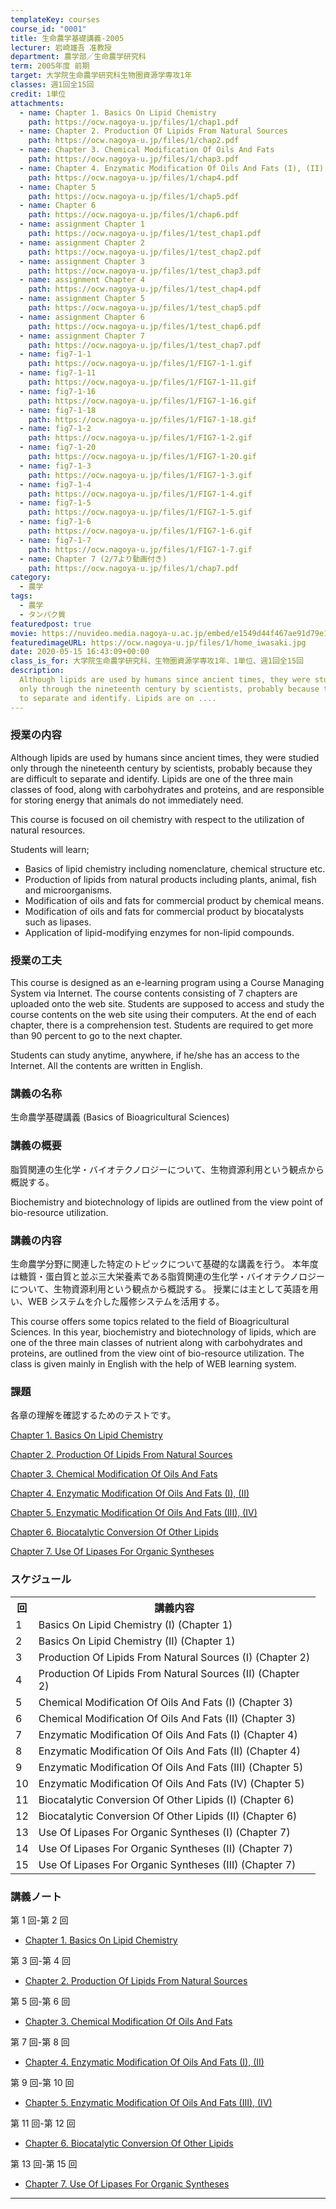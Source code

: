 ```yaml
---
templateKey: courses
course_id: "0001"
title: 生命農学基礎講義-2005
lecturer: 岩崎雄吾 准教授
department: 農学部／生命農学研究科
term: 2005年度 前期
target: 大学院生命農学研究科生物圏資源学専攻1年
classes: 週1回全15回
credit: 1単位
attachments:
  - name: Chapter 1. Basics On Lipid Chemistry
    path: https://ocw.nagoya-u.jp/files/1/chap1.pdf
  - name: Chapter 2. Production Of Lipids From Natural Sources
    path: https://ocw.nagoya-u.jp/files/1/chap2.pdf
  - name: Chapter 3. Chemical Modification Of Oils And Fats
    path: https://ocw.nagoya-u.jp/files/1/chap3.pdf
  - name: Chapter 4. Enzymatic Modification Of Oils And Fats (I), (II)
    path: https://ocw.nagoya-u.jp/files/1/chap4.pdf
  - name: Chapter 5
    path: https://ocw.nagoya-u.jp/files/1/chap5.pdf
  - name: Chapter 6
    path: https://ocw.nagoya-u.jp/files/1/chap6.pdf
  - name: assignment Chapter 1
    path: https://ocw.nagoya-u.jp/files/1/test_chap1.pdf
  - name: assignment Chapter 2
    path: https://ocw.nagoya-u.jp/files/1/test_chap2.pdf
  - name: assignment Chapter 3
    path: https://ocw.nagoya-u.jp/files/1/test_chap3.pdf
  - name: assignment Chapter 4
    path: https://ocw.nagoya-u.jp/files/1/test_chap4.pdf
  - name: assignment Chapter 5
    path: https://ocw.nagoya-u.jp/files/1/test_chap5.pdf
  - name: assignment Chapter 6
    path: https://ocw.nagoya-u.jp/files/1/test_chap6.pdf
  - name: assignment Chapter 7
    path: https://ocw.nagoya-u.jp/files/1/test_chap7.pdf
  - name: fig7-1-1
    path: https://ocw.nagoya-u.jp/files/1/FIG7-1-1.gif
  - name: fig7-1-11
    path: https://ocw.nagoya-u.jp/files/1/FIG7-1-11.gif
  - name: fig7-1-16
    path: https://ocw.nagoya-u.jp/files/1/FIG7-1-16.gif
  - name: fig7-1-18
    path: https://ocw.nagoya-u.jp/files/1/FIG7-1-18.gif
  - name: fig7-1-2
    path: https://ocw.nagoya-u.jp/files/1/FIG7-1-2.gif
  - name: fig7-1-20
    path: https://ocw.nagoya-u.jp/files/1/FIG7-1-20.gif
  - name: fig7-1-3
    path: https://ocw.nagoya-u.jp/files/1/FIG7-1-3.gif
  - name: fig7-1-4
    path: https://ocw.nagoya-u.jp/files/1/FIG7-1-4.gif
  - name: fig7-1-5
    path: https://ocw.nagoya-u.jp/files/1/FIG7-1-5.gif
  - name: fig7-1-6
    path: https://ocw.nagoya-u.jp/files/1/FIG7-1-6.gif
  - name: fig7-1-7
    path: https://ocw.nagoya-u.jp/files/1/FIG7-1-7.gif
  - name: Chapter 7 (2/7より動画付き)
    path: https://ocw.nagoya-u.jp/files/1/chap7.pdf
category:
  - 農学
tags:
  - 農学
  - タンパク質
featuredpost: true
movie: https://nuvideo.media.nagoya-u.ac.jp/embed/e1549d44f467ae91d79e166c718b4d481213f354
featuredimageURL: https://ocw.nagoya-u.jp/files/1/home_iwasaki.jpg
date: 2020-05-15 16:43:09+00:00
class_is_for: 大学院生命農学研究科、生物圏資源学専攻1年、1単位、週1回全15回
description:
  Although lipids are used by humans since ancient times, they were studied
  only through the nineteenth century by scientists, probably because they are difficult
  to separate and identify. Lipids are on ....
---
```


### 授業の内容

Although lipids are used by humans since ancient times, they were studied only through the nineteenth century by scientists, probably because they are difficult to separate and identify. Lipids are one of the three main classes of food, along with carbohydrates and proteins, and are responsible for storing energy that animals do not immediately need.

This course is focused on oil chemistry with respect to the utilization of natural resources.

Students will learn;

- Basics of lipid chemistry including nomenclature, chemical structure etc.
- Production of lipids from natural products including plants, animal, fish and microorganisms.
- Modification of oils and fats for commercial product by chemical means.
- Modification of oils and fats for commercial product by biocatalysts such as lipases.
- Application of lipid-modifying enzymes for non-lipid compounds.

### 授業の工夫

This course is designed as an e-learning program using a Course Managing System via Internet. The course contents consisting of 7 chapters are uploaded onto the web site. Students are supposed to access and study the course contents on the web site using their computers. At the end of each chapter, there is a comprehension test. Students are required to get more than 90 percent to go to the next chapter.

Students can study anytime, anywhere, if he/she has an access to the Internet. All the contents are written in English.

### 講義の名称

生命農学基礎講義 (Basics of Bioagricultural Sciences)

### 講義の概要

脂質関連の生化学・バイオテクノロジーについて、生物資源利用という観点から概説する。

Biochemistry and biotechnology of lipids are outlined from the view point of bio-resource utilization.

### 講義の内容

生命農学分野に関連した特定のトピックについて基礎的な講義を行う。
本年度は糖質・蛋白質と並ぶ三大栄養素である脂質関連の生化学・バイオテクノロジーについて、生物資源利用という観点から概説する。
授業には主として英語を用い、WEB システムを介した履修システムを活用する。

This course offers some topics related to the field of Bioagricultural Sciences.
In this year, biochemistry and biotechnology of lipids, which are one of the three main classes of nutrient along with carbohydrates and proteins, are outlined from the view oint of bio-resource utilization.
The class is given mainly in English with the help of WEB learning system.

### 課題

各章の理解を確認するためのテストです。

[Chapter 1. Basics On Lipid Chemistry](https://ocw.nagoya-u.jp/files/1/test_chap1.pdf)

[Chapter 2. Production Of Lipids From Natural Sources](https://ocw.nagoya-u.jp/files/1/test_chap2.pdf)

[Chapter 3. Chemical Modification Of Oils And Fats](https://ocw.nagoya-u.jp/files/1/test_chap3.pdf)

[Chapter 4. Enzymatic Modification Of Oils And Fats (I), (II)](https://ocw.nagoya-u.jp/files/1/test_chap4.pdf)

[Chapter 5. Enzymatic Modification Of Oils And Fats (III), (IV)](https://ocw.nagoya-u.jp/files/1/test_chap5.pdf)

[Chapter 6. Biocatalytic Conversion Of Other Lipids](https://ocw.nagoya-u.jp/files/1/test_chap6.pdf)

[Chapter 7. Use Of Lipases For Organic Syntheses](https://ocw.nagoya-u.jp/files/1/test_chap7.pdf)

<h3>スケジュール</h3>
<table class="basic" width="455">
<tr>
  <th width="20">回</th>
  <th width="435">講義内容</th>
</tr>
<tr>
  <td class=center>1</td>
  <td>Basics On Lipid Chemistry (I) (Chapter 1)</td>
</tr>
<tr>
  <td class=center>2</td>
  <td>Basics On Lipid Chemistry (II) (Chapter 1)</td>
</tr>
<tr>
  <td class=center>3</td>
  <td>Production Of Lipids From Natural Sources (I) (Chapter 2)</td>
</tr>
<tr>
  <td class=center>4</td>
  <td>Production Of Lipids From Natural Sources (II) (Chapter 2)</td>
</tr>
<tr>
  <td class=center>5</td>
  <td>Chemical Modification Of Oils And Fats (I) (Chapter 3)</td>
</tr>
<tr>
  <td class=center>6</td>
  <td>Chemical Modification Of Oils And Fats (II) (Chapter 3)</td>
</tr>
<tr>
  <td class=center>7</td>
  <td>Enzymatic Modification Of Oils And Fats (I) (Chapter 4)</td>
</tr>
<tr>
  <td class=center>8</td>
  <td>Enzymatic Modification Of Oils And Fats (II) (Chapter 4)</td>
</tr>
<tr>
  <td class=center>9</td>
  <td>Enzymatic Modification Of Oils And Fats (III) (Chapter 5)</td>
</tr>
<tr>
  <td class=center>10</td>
  <td>Enzymatic Modification Of Oils And Fats (IV) (Chapter 5)</td>
</tr>
<tr>
  <td class=center>11</td>
  <td>Biocatalytic Conversion Of Other Lipids (I) (Chapter 6)</td>
</tr>
<tr>
  <td class=center>12</td>
  <td>Biocatalytic Conversion Of Other Lipids (II) (Chapter 6)</td>
</tr>
<tr>
  <td class=center>13</td>
  <td>Use Of Lipases For Organic Syntheses (I) (Chapter 7)</td>
</tr>
<tr>
  <td class=center>14</td>
  <td>Use Of Lipases For Organic Syntheses (II) (Chapter 7)</td>
</tr>
<tr>
  <td class=center>15</td>
  <td>Use Of Lipases For Organic Syntheses (III) (Chapter 7)</td>
</tr>
</table>

### 講義ノート

第 1 回-第 2 回

- [Chapter 1. Basics On Lipid Chemistry](https://ocw.nagoya-u.jp/files/1/chap1.pdf)

第 3 回-第 4 回

- [Chapter 2. Production Of Lipids From Natural Sources](https://ocw.nagoya-u.jp/files/1/chap2.pdf)

第 5 回-第 6 回

- [Chapter 3. Chemical Modification Of Oils And Fats](https://ocw.nagoya-u.jp/files/1/chap3.pdf)

第 7 回-第 8 回

- [Chapter 4. Enzymatic Modification Of Oils And Fats (I), (II)](https://ocw.nagoya-u.jp/files/1/chap4.pdf)

第 9 回-第 10 回

- [Chapter 5. Enzymatic Modification Of Oils And Fats (III), (IV)](https://ocw.nagoya-u.jp/files/1/chap5.pdf)

第 11 回-第 12 回

- [Chapter 6. Biocatalytic Conversion Of Other Lipids](https://ocw.nagoya-u.jp/files/1/chap6.pdf)

第 13 回-第 15 回

- [Chapter 7. Use Of Lipases For Organic Syntheses](https://ocw.nagoya-u.jp/files/1/chap7.pdf)

---
